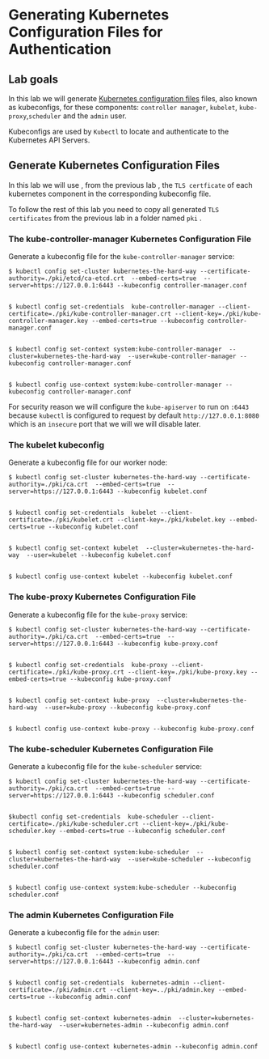 # Generating Kubernetes Configuration Files for Authentication


## Lab goals

In this lab we will generate [Kubernetes configuration files](https://kubernetes.io/docs/concepts/configuration/organize-cluster-access-kubeconfig/) files, also known as kubeconfigs, for these components: `controller manager`, `kubelet`, `kube-proxy`,`scheduler`  and the `admin` user.

Kubeconfigs are used by `Kubectl` to locate and authenticate to the Kubernetes API Servers.


## Generate Kubernetes Configuration Files

In this lab we will use , from the previous lab , the `TLS certficate` of each kubernetes component in the corresponding kubeconfig file.

To follow the rest of this lab you need to copy all generated `TLS certificates` from the previous lab in a folder named `pki` .


### The kube-controller-manager Kubernetes Configuration File

Generate a kubeconfig file for the `kube-controller-manager` service:

```
$ kubectl config set-cluster kubernetes-the-hard-way --certificate-authority=./pki/etcd/ca-etcd.crt  --embed-certs=true  --server=https://127.0.0.1:6443 --kubeconfig controller-manager.conf


$ kubectl config set-credentials  kube-controller-manager --client-certificate=./pki/kube-controller-manager.crt --client-key=./pki/kube-controller-manager.key --embed-certs=true --kubeconfig controller-manager.conf


$ kubectl config set-context system:kube-controller-manager  --cluster=kubernetes-the-hard-way  --user=kube-controller-manager --kubeconfig controller-manager.conf


$ kubectl config use-context system:kube-controller-manager --kubeconfig controller-manager.conf
```

For security reason we will configure the `kube-apiserver` to run on `:6443` because `kubectl` is configured to request by default `http://127.0.0.1:8080` which is an `insecure` port that we will we will disable later.


### The kubelet kubeconfig

Generate a kubeconfig file for our worker node:

```
$ kubectl config set-cluster kubernetes-the-hard-way --certificate-authority=./pki/ca.crt  --embed-certs=true  --server=https://127.0.0.1:6443 --kubeconfig kubelet.conf


$ kubectl config set-credentials  kubelet --client-certificate=./pki/kubelet.crt --client-key=./pki/kubelet.key --embed-certs=true --kubeconfig kubelet.conf


$ kubectl config set-context kubelet  --cluster=kubernetes-the-hard-way  --user=kubelet --kubeconfig kubelet.conf


$ kubectl config use-context kubelet --kubeconfig kubelet.conf
```

### The kube-proxy Kubernetes Configuration File

Generate a kubeconfig file for the `kube-proxy` service:

```
$ kubectl config set-cluster kubernetes-the-hard-way --certificate-authority=./pki/ca.crt  --embed-certs=true  --server=https://127.0.0.1:6443 --kubeconfig kube-proxy.conf


$ kubectl config set-credentials  kube-proxy --client-certificate=./pki/kube-proxy.crt --client-key=./pki/kube-proxy.key --embed-certs=true --kubeconfig kube-proxy.conf


$ kubectl config set-context kube-proxy  --cluster=kubernetes-the-hard-way  --user=kube-proxy --kubeconfig kube-proxy.conf


$ kubectl config use-context kube-proxy --kubeconfig kube-proxy.conf
```





### The kube-scheduler Kubernetes Configuration File

Generate a kubeconfig file for the `kube-scheduler` service:

```
$ kubectl config set-cluster kubernetes-the-hard-way --certificate-authority=./pki/ca.crt  --embed-certs=true  --server=https://127.0.0.1:6443 --kubeconfig scheduler.conf


$kubectl config set-credentials  kube-scheduler --client-certificate=./pki/kube-scheduler.crt --client-key=./pki/kube-scheduler.key --embed-certs=true --kubeconfig scheduler.conf


$ kubectl config set-context system:kube-scheduler  --cluster=kubernetes-the-hard-way  --user=kube-scheduler --kubeconfig scheduler.conf


$ kubectl config use-context system:kube-scheduler --kubeconfig scheduler.conf
```


### The admin Kubernetes Configuration File

Generate a kubeconfig file for the `admin` user:

```
$ kubectl config set-cluster kubernetes-the-hard-way --certificate-authority=./pki/ca.crt  --embed-certs=true  --server=https://127.0.0.1:6443 --kubeconfig admin.conf


$ kubectl config set-credentials  kubernetes-admin --client-certificate=./pki/admin.crt --client-key=../pki/admin.key --embed-certs=true --kubeconfig admin.conf


$ kubectl config set-context kubernetes-admin  --cluster=kubernetes-the-hard-way  --user=kubernetes-admin --kubeconfig admin.conf


$ kubectl config use-context kubernetes-admin --kubeconfig admin.conf
```





